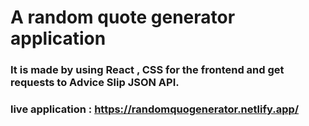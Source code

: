 # A random quote generator application

### It is made by using React , CSS for the frontend and get requests to Advice Slip JSON API.
### live application : https://randomquogenerator.netlify.app/
